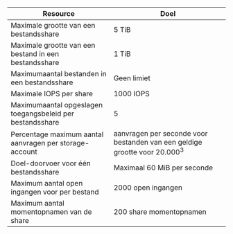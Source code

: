 | Resource | Doel |
|----------|---------------|
| Maximale grootte van een bestandsshare | 5 TiB |
| Maximale grootte van een bestand in een bestandsshare | 1 TiB |
| Maximumaantal bestanden in een bestandsshare | Geen limiet |
| Maximale IOPS per share | 1000 IOPS |
| Maximumaantal opgeslagen toegangsbeleid per bestandsshare | 5 |
| Percentage maximum aantal aanvragen per storage-account | aanvragen per seconde voor bestanden van een geldige grootte voor 20.000<sup>3</sup> |
| Doel-doorvoer voor één bestandsshare | Maximaal 60 MiB per seconde |
| Maximum aantal open ingangen voor per bestand | 2000 open ingangen |
| Maximum aantal momentopnamen van de share | 200 share momentopnamen |